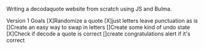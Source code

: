 Writing a decodaquote website from scratch using JS and Bulma.

Version 1 Goals
[X]Randomize a quote
    [X]just letters leave punctuation as is
[]Create an easy way to swap in letters
[]Create some kind of undo state
[X]Check if decode a quote is correct
[]create congratulations alert if it's correct
